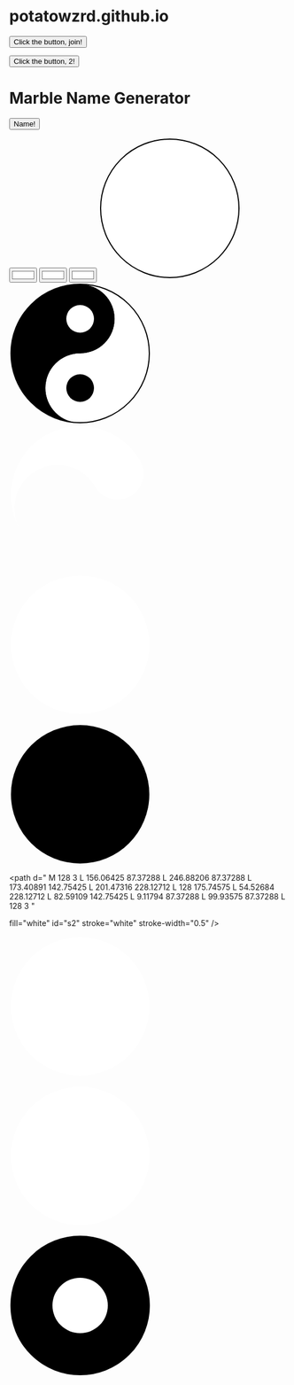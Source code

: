 # potatowzrd.github.io

<button type="button" onclick="clicked()">Click the button, join!</button>

<button type="button" onclick="clicked2()">Click the button, 2!</button>

<script>console.log('00034');</script>

<script>
    const ws = new WebSocket('wss://strainlessly-transfusive-ahmed.ngrok-free.dev');

    ws.addEventListener('open', () => 
        { console.log('Connected to WebSocket server'); ws.send('{\"type\":\"connect\",\"client\":\"client\"}'); });
    
    ws.addEventListener('message', (event) => 
        { console.log(event.data);});
</script>

<script>
function clicked() {
    console.log('button clickwed');
    ws.send('{\"type\":\"button\",\"client\":\"abrahma\"}'); 
};
</script>

<script>
function clicked2() {
    console.log('second buttonr');
    ws.send('{\"type\":\"button2\",\"client\":\"abrahma\"}'); 
};
</script>

<h1>Marble Name Generator</h1>

<button type="button" onclick="nameGen()">Name!</button>

<script>

function nameGen()
{
var fNames = Array("Red", "Orange", "Yellow", "Green", "Blue", "Purple", "Pink", "White", "Black", "Brown", "Gold", "Silver", "Bronze", "Copper", "Platinum", "Glass", "Metal", "Paper", "Plastic", "Wooden", "Hot", "Wet", "Windy", "Stinky", "Electric", "Salty", "Sour", "Sweet", "Savory", "Bitter", "Lavender", "Olive", "Huge", "Tiny", "Average", "Happy", "Sad", "Angry", "Lovely", "Devious", "Fancy", "Cursed", "Special", "Glitchy", "Shiny", "Bouncy", "Heavy", "Light", "Dark", "Coral", "Empty", "Single", "Double", "Triple", "Super", "Lucky", "Retro", "Neon", "Cute", "The", "Slow", "Fast", "Still", "Strong", "Weak", "Summer", "Winter", "Spring", "Fall", "Pretty", "Deadly", "Killer", "Agent", "Doctor", "Clear", "Digital", "Bloody", "Funny", "Rich", "Poor", "Good", "Evil", "Imaginary", "Impossible", "Actual", "Video", "Inch", "Final", "Mozzarella", "Marble", "Spicy", "Radioactive", "Jovial", "Innocent", "Mega", "Jazzy", "Crazy", "Free", "Clover", "Potato");

var fname = fNames[Math.floor(Math.random() * fNames.length)];
document.getElementById('fname').innerHTML = fname;

var sNames = Array("Red", "Orange", "Yellow", "Green", "Blue", "Purple", "Pink", "White", "Black", "Brown", "Gold", "Silver", "Bronze", "Copper", "Platinum", "Diamond", "Emerald", "Ruby", "Crystal", "Obsidian", "Rice", "Bread", "Cookie", "Cake", "Pasta", "Dog", "Cat", "Snail", "Fox", "Horse", "Bird", "Fish", "Ant", "Lion", "Spider", "Rain", "Tornado", "Tsunami", "Cloud", "Hurricane", "Pirate", "Ninja", "Wizard", "Samurai", "Robot", "Apple", "Banana", "Grape", "Cherry", "Lemon", "Dream", "Moon", "Sun", "Comet", "Sky", "Mushroom", "Flower", "Rock", "Tree", "Seed", "Angel", "Devil", "Unicorn", "Dragon", "Fairy", "Barbeque", "Pickle", "Mustard", "Mayo", "Ketchup", "Vanilla", "Chocolate", "Mint", "Sprinkle", "Stardust", "King", "Queen", "Royal", "Ballad", "Jester", "Honey", "Waffle", "Soup", "Egg", "Sandwich", "Heart", "Bone", "Gamble", "Soul", "Mania", "Nerd", "Comrade", "Trash", "Panic", "Snake", "Bullet", "Butter", "Pizza", "Sock", "Bee");

var sname = sNames[Math.floor(Math.random() * sNames.length)];
document.getElementById('sname').innerHTML = sname;
}

</script>

<span id="fname"></span>
<span id="sname"></span>

<input type="color" value="#ffffff" id="color1">
<input type="color" value="#ffffff" id="color2">
<input type="color" value="#ffffff" id="color3">

<!-- blank circle --> 
<svg width="256" height="256" viewBox="0 0 256 256">
    <circle cx="128" cy="128" r="125" stroke="none" stroke-width="0.5" fill="white" id="marble"/>
    <circle cx="128" cy="128" r="125" stroke="black" stroke-width="2" fill="none" id="outline"/>
</svg>

<!-- yin yang -->
<svg width="256" height="256" viewBox="0 0 256 256">
  <path
    d="
      M 128 253
      A 125 125 0 0 1 128 3
      A 62.5 62.5 0 0 1 128 128
      A 62.5 62.5 1 0 0 128 253
      "
    fill= "black"
    id="yy1"
    stroke="none"
    stroke-width="0.5"
  />
   <path
    d="
      M 128 3
      A 125 125 0 0 1 128 253
      A 62.5 62.5 0 0 1 128 128
      A 62.5 62.5 1 0 0 128 3
      "
    fill= "white"
    id="yy2"
    stroke="none"
    stroke-width="0.5"
  />

<circle cx="128" cy="190.5" r="25" stroke="none" stroke-width="2" fill="black" id="yy3"/>
<circle cx="128" cy="65.5" r="25" stroke="none" stroke-width="2" fill="white" id="yy4"/>

<circle cx="128" cy="128" r="125" stroke="black" stroke-width="2" fill="none" id="outline"/>
</svg>

<!-- classic swirl marble -->
<svg width="256" height="256" viewBox="0 0 256 256">
  <path
    d="
      M 155.06329 112.375
      A 1 1 0 0 0 19.74682 190.5
      A 1 1 0 0 1 236.25318 65.5
      A 1 1 0 0 1 155.06329 112.375
      "
    fill= "white"
    id="m1"
    stroke="none"
    stroke-width="0.5"
  />
    
  <path
    d="
      M 100.93671 143.625
      A 1 1 0 0 0 236.25318 65.5
      A 1 1 0 0 1 155.06329 112.375
      A 1 1 0 0 0 19.74682 190.5
      A 1 1 0 0 1 100.93671 143.625
      "
    fill= "grey"
    id="m2"
    stroke="none"
    stroke-width="0.5"
  />
  
  <path
    d="
      M 100.93671 143.625
      A 1 1 0 0 0 236.25318 65.5
      A 1 1 0 0 1 19.74682 190.5
      A 1 1 0 0 1 100.93671 143.625
      "
    fill= "black"
    id="m3"
    stroke="none"
    stroke-width="0.5"
  />
  
<circle cx="128" cy="128" r="125" stroke="black" stroke-width="2" fill="none" id="outline"/>
</svg>

<!-- smile --> 
<svg width="256" height="256" viewBox="0 0 256 256">
    
<circle cx="128" cy="128" r="125" stroke="none" stroke-width="0.5" fill="white" id="h1"/>
    
  <path
    d="
      M 88.9375 112.375
      A 0.5 1 0 0 1 88.9375 49.875
      A 0.5 1 0 0 1 88.9375 112.375
      "
    fill= "black"
    id="h2"
    stroke="black"
    stroke-width="0.5"
  />
  <path
    d="
      M 167.0625 112.375
      A 0.5 1 0 0 1 167.0625 49.875
      A 0.5 1 0 0 1 167.0625 112.375
      "
    fill= "black"
    id="h3"
    stroke="black"
    stroke-width="0.5"
  />
  <path
    d="
      M 49.875 143.625
      A 1 0.35 0 0 0 206.125 143.625
      A 1 1 0 0 1 49.875 143.625
      "
    fill= "black"
    id="h4"
    stroke="black"
    stroke-width="0.5"
  />
<circle cx="128" cy="128" r="125" stroke="black" stroke-width="2" fill="none" id="outline"/>
</svg>

<!-- star --> 
<svg width="256" height="256" viewBox="0 0 256 256">

<circle cx="128" cy="128" r="125" stroke="none" stroke-width="0.5" fill="black" id="s1"/>

<path
    d="
    M 128 3
    L 156.06425 87.37288
    L 246.88206 87.37288
    L 173.40891 142.75425
    L 201.47316 228.12712
    L 128 175.74575
    L 54.52684 228.12712
    L 82.59109 142.75425
    L 9.11794 87.37288
    L 99.93575 87.37288
    L 128 3
    "
        
fill="white"
id="s2"
stroke="white"
stroke-width="0.5"
/>

<circle cx="128" cy="128" r="125" stroke="black" stroke-width="2" fill="none" id="outline"/>
</svg>

<!-- cross --> 
<svg width="256" height="256" viewBox="0 0 256 256">

<circle cx="128" cy="128" r="125" stroke="none" stroke-width="0.5" fill="white" id="c1"/>

  <path
    d="
      M 159.25 249.03073
      L 159.25 159.25
      L 249.03073 159.25
      A 1 10 0 0 0 249.03073 96.75
      L 159.25 96.75
      L 159.25 6.96927
      A 10 1 0 0 0 96.75 6.96927
      L 96.75 96.75
      L 6.96927 96.75
      A 1 10 0 0 0 6.96927 159.25
      L 96.75 159.25
      L 96.75 249.03073
      A 10 1 0 0 0 159.25 249.03073
      "
    fill= "black"
    id="c2"
    stroke="black"
    stroke-width="0.5"
  />
<circle cx="128" cy="128" r="125" stroke="black" stroke-width="2" fill="none" id="outline"/>
</svg>

<!-- sun&moon --> 
<svg width="256" height="256" viewBox="0 0 256 256">

<circle cx="128" cy="128" r="125" stroke="none" stroke-width="0.5" fill="white" id="p1"/>

  <path
    d="
      M 174.875 243.8781
      Q 118 222 100.71927 159.25
      L 159.25 128
      L 100.71929 96.75
      Q 118 34 174.875 12.1219
      C 280 60 280 200 174.875 243.8781
      "
    fill= "grey"
    id="p2"
    stroke="grey"
    stroke-width="0.5"
  />
  <path
    d="
      M 174.875 96.75
      A 0.5 1 0 0 1 174.875 49.875
      A 0.5 1 0 0 1 174.875 96.75
      "
    fill= "black"
    id="p3"
    stroke="black"
    stroke-width="0.5"
  />
  <path
    d="
      M 65.5 96.75
      A 0.5 1 0 0 1 65.5 49.875
      A 0.5 1 0 0 1 65.5 96.75
      "
    fill= "black"
    id="p4"
    stroke="black"
    stroke-width="0.5"
  />
  
<circle cx="128" cy="128" r="125" stroke="black" stroke-width="2" fill="none" id="outline"/>
</svg>

<!-- donut --> 
<svg width="256" height="256" viewBox="0 0 256 256">
<circle cx="128" cy="128" r="125" stroke="none" stroke-width="0.5" fill="black" id="d1"/>
<circle cx="128" cy="128" r="50" stroke="none" stroke-width="0.5" fill="white" id="hole"/>
<circle cx="128" cy="128" r="125" stroke="black" stroke-width="2" fill="none" id="outline"/>
</svg>

<script>
let col1 = document.getElementById('color1');
let desA1 = document.getElementById('marble');
let desA2 = document.getElementById('yy1');
let desA3 = document.getElementById('yy3');
let desA4 = document.getElementById('m1');
let desA5 = document.getElementById('h1');
let desA6 = document.getElementById('s1');
let desA7 = document.getElementById('c1');
let desA8 = document.getElementById('p1');
let desA9 = document.getElementById('d1');
    col1.addEventListener('input', (event) => {
        desA1.style.fill = event.target.value;
        desA2.style.fill = event.target.value;
        desA3.style.fill = event.target.value;
        desA4.style.fill = event.target.value;
        desA5.style.fill = event.target.value;
        desA6.style.fill = event.target.value;
        desA7.style.fill = event.target.value;
        desA8.style.fill = event.target.value;
        desA9.style.fill = event.target.value;

        desA1.style.stroke = event.target.value;
        desA2.style.stroke = event.target.value;
        desA3.style.stroke = event.target.value;
        desA4.style.stroke = event.target.value;
        desA5.style.stroke = event.target.value;
        desA6.style.stroke = event.target.value;
        desA7.style.stroke = event.target.value;
        desA8.style.stroke = event.target.value;
        desA9.style.stroke = event.target.value;
    })
let col2 = document.getElementById('color2');
let desB1 = document.getElementById('botC');
let desB2 = document.getElementById('yy2');
let desB3 = document.getElementById('yy4');
let desB4 = document.getElementById('m2');
let desB5 = document.getElementById('h2');
let desB6 = document.getElementById('h3');
let desB7 = document.getElementById('h4');
let desB8 = document.getElementById('s2');
let desB9 = document.getElementById('c2');
let desB10 = document.getElementById('p2');
    col2.addEventListener('input', (event) => {
        desB1.style.fill = event.target.value;
        desB2.style.fill = event.target.value;
        desB3.style.fill = event.target.value;
        desB4.style.fill = event.target.value;
        desB5.style.fill = event.target.value;
        desB6.style.fill = event.target.value;
        desB7.style.fill = event.target.value;
        desB8.style.fill = event.target.value;
        desB9.style.fill = event.target.value;
        desB10.style.fill = event.target.value;
        
        desB1.style.stroke = event.target.value;
        desB2.style.stroke = event.target.value;
        desB3.style.stroke = event.target.value;
        desB4.style.stroke = event.target.value;
        desB5.style.stroke = event.target.value;
        desB6.style.stroke = event.target.value;
        desB7.style.stroke = event.target.value;
        desB8.style.stroke = event.target.value;
        desB9.style.stroke = event.target.value;
        desB10.style.stroke = event.target.value;
    })
let col3 = document.getElementById('color3');
let desC1 = document.getElementById('m3');
let desC2 = document.getElementById('p3');
let desC3 = document.getElementById('p4');
    col3.addEventListener('input', (event) => {
        desC1.style.fill = event.target.value;
        desC2.style.fill = event.target.value;
        desC3.style.fill = event.target.value;
        
        desC1.style.stroke = event.target.value;
        desC2.style.stroke = event.target.value;
        desC3.style.stroke = event.target.value;
    })
</script>  
